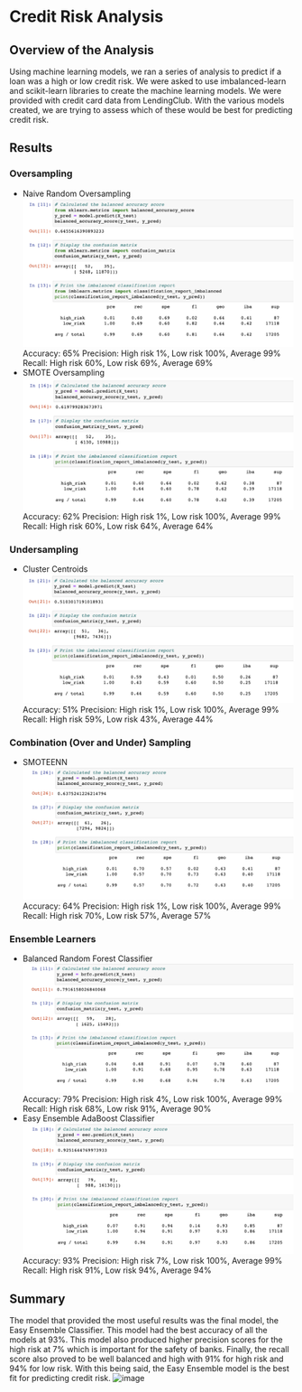 # Credit Risk Analysis

## Overview of the Analysis
Using machine learning models, we ran a series of analysis to predict if a loan was a high or low credit risk. We were asked to use imbalanced-learn and scikit-learn libraries to create the machine learning models. We were provided with credit card data from LendingClub. With the various models created, we are trying to assess which of these would be best for predicting credit risk. 

## Results
### Oversampling
- Naive Random Oversampling
![image1](https://github.com/DaniliukK95/credit_risk_analysis/blob/main/images/1.png)
Accuracy: 65%
Precision: High risk 1%, Low risk 100%, Average 99%
Recall: High risk 60%, Low risk 69%, Average 69%
- SMOTE Oversampling
![image2](https://github.com/DaniliukK95/credit_risk_analysis/blob/main/images/2.png)
Accuracy: 62%
Precision: High risk 1%, Low risk 100%, Average 99%
Recall: High risk 60%, Low risk 64%, Average 64%

### Undersampling
- Cluster Centroids
![image3](https://github.com/DaniliukK95/credit_risk_analysis/blob/main/images/3.png)
Accuracy: 51%
Precision: High risk 1%, Low risk 100%, Average 99%
Recall: High risk 59%, Low risk 43%, Average 44%

### Combination (Over and Under) Sampling
- SMOTEENN
![image4](https://github.com/DaniliukK95/credit_risk_analysis/blob/main/images/4.png)
Accuracy: 64%
Precision: High risk 1%, Low risk 100%, Average 99%
Recall: High risk 70%, Low risk 57%, Average 57%

### Ensemble Learners
- Balanced Random Forest Classifier
![image5](https://github.com/DaniliukK95/credit_risk_analysis/blob/main/images/5.png)
Accuracy: 79%
Precision: High risk 4%, Low risk 100%, Average 99%
Recall: High risk 68%, Low risk 91%, Average 90%
- Easy Ensemble AdaBoost Classifier
![image6](https://github.com/DaniliukK95/credit_risk_analysis/blob/main/images/6.png)
Accuracy: 93%
Precision: High risk 7%, Low risk 100%, Average 99%
Recall: High risk 91%, Low risk 94%, Average 94%

## Summary
The model that provided the most useful results was the final model, the Easy Ensemble Classifier. This model had the best accuracy of all the models at 93%. This model also produced higher precision scores for the high risk at 7% which is important for the safety of banks. Finally, the recall score also proved to be well balanced and high with 91% for high risk and 94% for low risk. With this being said, the Easy Ensemble model is the best fit for predicting credit risk. 
![image](https://user-images.githubusercontent.com/108556672/205402103-a81224ab-fd6e-4889-91a6-a1998b5e17a9.png)
